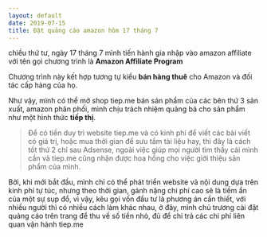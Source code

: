```yaml
---
layout: default
date: 2019-07-15
title: Đặt quảng cáo amazon hôm 17 tháng 7
---
```


chiều thứ tư, ngày 17 tháng 7 mình tiến hành gia nhập vào amazon affiliate với tên gọi chương trình là **Amazon Affiliate Program**

Chương trình này kết hợp tương tự kiểu **bán hàng thuê** cho Amazon và đối tác cấp hàng của họ.

Như vậy, mình có thể mở shop tiep.me bán sản phẩm của các bên thứ 3 sản xuất, amazon phân phối, mình chịu trách nhiệm quảng bá cho sản phẩm như một hình thức **tiếp thị**.

> Để có tiền duy trì website tiep.me và có kinh phí để viết các bài viết có giá trị, hoặc mua thời gian để sưu tầm tài liệu hay, thì đây là cách tốt thứ 2 chỉ sau Adsense, ngoài việc giúp mọi người tìm thấy cái mình cần và tiep.me cũng nhận được hoa hồng cho việc giới thiệu sản phẩm của mình.

Bởi, khi mới bắt đầu, mình chỉ có thể phát triển website và nội dung dựa trên kinh phí tự túc, nhưng theo thời gian, gánh nặng chi phí cao sẽ là tiềm ẩn của một sự sụp đổ, vì vậy, kêu gọi vốn đầu tư là phương án cần thiết, với nhiều người thì có nhiều cách làm khác nhau, ở đây, mình chủ trương cài đặt quảng cáo trên trang để thu về số tiền nhỏ, đủ để chi trả các chi phí liên quan vận hành tiep.me